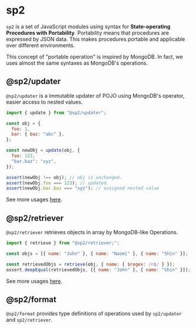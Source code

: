 # sp2

`sp2` is a set of JavaScript modules using syntax for **State-operating Procedures with Portability**.
Portability means that procedures are expressed by JSON data. This makes procedures portable and applicable over different environments.

This concept of "portable operation" is inspired by MongoDB. In fact, we uses almost the same syntaxes as MongoDB's operations.

## @sp2/updater

`@sp2/updater` is a immutable updater of POJO using MongoDB's operator, easier access to nested values.

```js
import { update } from "@sp2/updater";

const obj = {
  foo: 1,
  bar: { baz: "abc" },
};

const newObj = update(obj, {
  foo: 123,
  "bar.baz": "xyz",
});

assert(newObj !== obj); // obj is unchanged.
assert(newObj.foo === 123); // updated.
assert(newObj.bar.baz === "xyz"); // assigned nested value
```

See more usages [here]().

## @sp2/retriever

`@sp2/retriever` retrieves objects in array by MongoDB-like Operations.

```js
import { retrieve } from "@sp2/retriever;";

const objs = [{ name: "John" }, { name: "Naomi" }, { name: "Shin" }];

const retrievedObjs = retrieve(obj, { name: { $regex: /n$/ } });
assert.deepEqual(retrievedObjs, [{ name: "John" }, { name: "Shin" }]);
```

See more usages [here]().

## @sp2/format

`@sp2/format` provides type definitions of operations used by `sp2/updater` and `sp2/retriever`.

